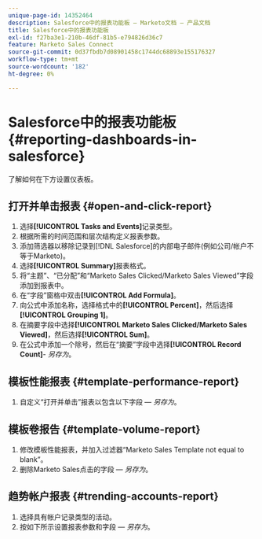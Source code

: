 ```yaml
---
unique-page-id: 14352464
description: Salesforce中的报表功能板 — Marketo文档 — 产品文档
title: Salesforce中的报表功能板
exl-id: f27ba3e1-210b-46df-81b5-e794826d36c7
feature: Marketo Sales Connect
source-git-commit: 0d37fbdb7d08901458c1744dc68893e155176327
workflow-type: tm+mt
source-wordcount: '182'
ht-degree: 0%

---
```


# Salesforce中的报表功能板 {#reporting-dashboards-in-salesforce}

了解如何在下方设置仪表板。

## 打开并单击报表 {#open-and-click-report}

1. 选择&#x200B;**[!UICONTROL Tasks and Events]**&#x200B;记录类型。
1. 根据所需的时间范围和层次结构定义报表参数。
1. 添加筛选器以移除记录到[!DNL Salesforce]的内部电子邮件(例如公司/帐户不等于Marketo)。
1. 选择&#x200B;**[!UICONTROL Summary]**&#x200B;报表格式。
1. 将“主题”、“已分配”和“Marketo Sales Clicked/Marketo Sales Viewed”字段添加到报表中。
1. 在“字段”窗格中双击&#x200B;**[!UICONTROL Add Formula]**。
1. 向公式中添加名称，选择格式中的&#x200B;**[!UICONTROL Percent]**，然后选择&#x200B;**[!UICONTROL Grouping 1]**。
1. 在摘要字段中选择&#x200B;**[!UICONTROL Marketo Sales Clicked/Marketo Sales Viewed]**，然后选择&#x200B;**[!UICONTROL Sum]**。
1. 在公式中添加一个除号，然后在“摘要”字段中选择&#x200B;**[!UICONTROL Record Count]**- _另存为_。

## 模板性能报表 {#template-performance-report}

1. 自定义“打开并单击”报表以包含以下字段 — _另存为_。

## 模板卷报告 {#template-volume-report}

1. 修改模板性能报表，并加入过滤器“Marketo Sales Template not equal to blank”。
1. 删除Marketo Sales点击的字段 — _另存为_。

## 趋势帐户报表 {#trending-accounts-report}

1. 选择具有帐户记录类型的活动。
1. 按如下所示设置报表参数和字段 — _另存为_。
